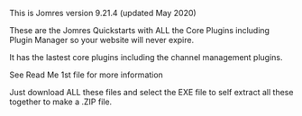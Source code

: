 This is Jomres version 9.21.4 (updated May 2020)

These are the Jomres Quickstarts with ALL the Core Plugins including Plugin Manager so your website will never expire.

It has the lastest core plugins including the channel management plugins.

See Read Me 1st file for more information

Just download ALL these files and select the EXE file to self extract all these together to make a .ZIP file.

